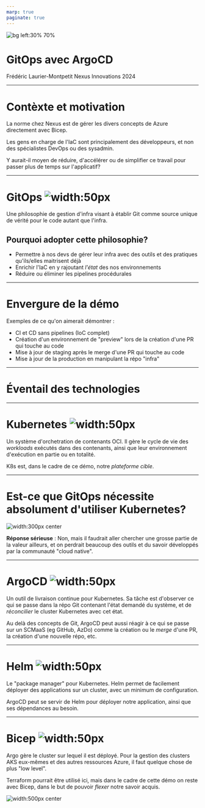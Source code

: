 ```yaml
---
marp: true
paginate: true
---
```


<style>
img[alt~="center"] {
  display: block;
  margin: 0 auto;
}
</style>

![bg left:30% 70%](https://argo-cd.readthedocs.io/en/stable/assets/logo.png)
# GitOps avec ArgoCD
Frédéric Laurier-Montpetit
Nexus Innovations
2024

---
# Contèxte et motivation
La norme chez Nexus est de gérer les divers concepts de Azure directement avec Bicep.

Les gens en charge de l'IaC sont principalement des développeurs, et non des spécialistes DevOps ou des sysadmin.

Y aurait-il moyen de réduire, d'accélérer ou de simplifier ce travail pour passer plus de temps sur l'applicatif?

---
# GitOps ![width:50px](https://git-scm.com/images/logos/downloads/Git-Icon-1788C.png)
Une philosophie de gestion d'infra visant à établir Git comme source unique de vérité pour le code autant que l'infra. 

## Pourquoi adopter cette philosophie?
* Permettre à nos devs de gérer leur infra avec des outils et des pratiques qu'ils/elles maitrisent déjà
* Enrichir l'IaC en y rajoutant *l'état* des nos environnements
* Réduire ou éliminer les pipelines procédurales

---
# Envergure de la démo
Exemples de ce qu'on aimerait démontrer : 
* CI et CD sans pipelines (IoC complet)
* Création d'un environnement de "preview" lors de la création d'une PR qui touche au code
* Mise à jour de staging après le merge d'une PR qui touche au code
* Mise à jour de la production en manipulant la répo "infra"

---
# Éventail des technologies

---
# Kubernetes ![width:50px](https://upload.wikimedia.org/wikipedia/commons/thumb/3/39/Kubernetes_logo_without_workmark.svg/2109px-Kubernetes_logo_without_workmark.svg.png)
Un système d'orchetration de contenants OCI. Il gère le cycle de vie des *workloads* exécutés dans des contenants, ainsi que leur environnement d'exécution en partie ou en totalité.

K8s est, dans le cadre de ce démo, notre *plateforme cible*.

---
# Est-ce que GitOps nécessite absolument d'utiliser Kubernetes?
![width:300px center](https://i.kym-cdn.com/photos/images/newsfeed/001/650/747/aaf.png)

**Réponse sérieuse** : Non, mais il faudrait aller chercher une grosse partie de la valeur ailleurs, et on perdrait beaucoup des outils et du savoir développés par la communauté "cloud native". 

---
# ArgoCD ![width:50px](https://argo-cd.readthedocs.io/en/stable/assets/logo.png)
Un outil de livraison continue pour Kubernetes. Sa tâche est d'observer ce qui se passe dans la répo Git contenant l'état demandé du système, et de *réconcilier* le cluster Kubernetes avec cet état. 

Au delà des concepts de Git, ArgoCD peut aussi réagir à ce qui se passe sur un SCMaaS (eg GitHub, AzDo) comme la création ou le *merge* d'une PR, la création d'une nouvelle répo, etc. 


---
# Helm ![width:50px](https://helm.sh/img/helm.svg)
Le "package manager" pour Kubernetes. Helm permet de facilement déployer des applications sur un cluster, avec un minimum de configuration.

ArgoCD peut se servir de Helm pour déployer notre application, ainsi que ses dépendances au besoin.

---
# Bicep ![width:50px](https://ms-azuretools.gallerycdn.vsassets.io/extensions/ms-azuretools/vscode-bicep/0.25.53/1707769602999/Microsoft.VisualStudio.Services.Icons.Default)
Argo gère le cluster sur lequel il est déployé. Pour la gestion des clusters AKS eux-mêmes et des autres ressources Azure, il faut quelque chose de plus "low level". 

Terraform pourrait être utilisé ici, mais dans le cadre de cette démo on reste avec Bicep, dans le but de pouvoir *flexer* notre savoir acquis. 

![width:500px center](https://i.kym-cdn.com/entries/icons/original/000/012/468/shakeee.jpg)
